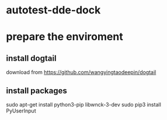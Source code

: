 # autotest-dde-dock


# prepare the enviroment
## install dogtail
download from https://github.com/wangyingtaodeepin/dogtail

## install packages
sudo apt-get install python3-pip libwnck-3-dev
sudo pip3 install PyUserInput
